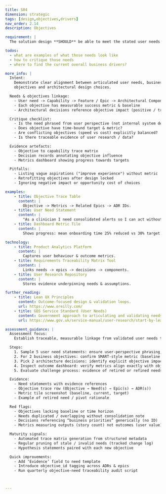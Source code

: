 ```yaml
---
title: S04
dimension: strategic
tags: [design,objectives,drivers]
nav_order: 2.14
description: Objectives

requirement: |
  The solution design **SHOULD** be able to meet the stated user needs and overall business objectives/drivers.

todos:
  - what are examples of what those needs look like
  - how to critique those needs
  - where to find the current overall business drivers?

more_info: |
  Intent:
    Demonstrate clear alignment between articulated user needs, business
    objectives and architectural design choices.

  Needs & objectives linkage:
    - User need -> Capability -> Feature / Epic -> Architectural Component
    - Each objective has measurable success metric & baseline
    - Architectural decisions reference objective impact (positive / trade-off)

  Critique checklist:
    - Is the need phrased from user perspective (not internal system desire)?
    - Does objective have time-bound target & metric?
    - Are conflicting objectives (speed vs cost) explicitly balanced?
    - Is there traceable evidence of user research / data?

  Evidence artefacts:
    - Objective to capability trace matrix
    - Decision records annotating objective influence
    - Metrics dashboard showing progress towards targets

  Pitfalls:
    - Listing vague aspirations ("improve experience") without metric
    - Retrofitting objectives after design locked
    - Ignoring negative impact or opportunity cost of choices

examples: 
    - title: Objective Trace Table
      content: |
        Objective -> Metrics -> Related Epics -> ADR IDs.
    - title: User Need Statement
      content: |
        "As a clinician I need consolidated alerts so I can act without switching systems."
    - title: Dashboard Metric Tile
      content: |
        Shows progress: mean onboarding time 25% reduced vs 30% target.

technology:
    - title: Product Analytics Platform
      content: |
        Captures user behaviour & outcome metrics.
    - title: Requirements Traceability Matrix Tool
      content: |
        Links needs -> epics -> decisions -> components.
    - title: User Research Repository
      content: |
        Stores evidence underpinning needs & assumptions.

further_reading:
    - title: Lean UX Principles
      content: Outcome-focused design & validation loops.
      url: https://www.oreilly.com/
    - title: GDS Service Standard (User Needs)
      content: Government approach to articulating and validating needs.
      url: https://www.gov.uk/service-manual/user-research/start-by-learning-user-needs

assessment_guidance: |
  Assessment focus:
    Establish traceable, measurable linkage from validated user needs to business objectives and architectural choices.

  Steps:
    1. Sample 5 user need statements: ensure user-perspective phrasing, evidence reference (research session / data) and no embedded solution.
    2. For 2 business objectives: confirm SMART-style metric (baseline + target + timeframe) and linkage to needs & epics.
    3. Pick 2 architecture decisions: identify explicit objective impact section (positive, trade-off) present.
    4. Inspect outcome dashboard: verify metrics align exactly with objective identifiers & show trend.
    5. Evaluate challenge process: evidence of retired or refined needs after validation cycles?

  Evidence:
    - Need statements with evidence references
    - Objective trace row (Objective → Need(s) → Epic(s) → ADR(s))
    - Metric tile screenshot (baseline, current, target)
    - Example of retired need / pivot rationale

  Red flags:
    - Objectives lacking baseline or time horizon
    - Needs duplicated / overlapping without consolidation note
    - Decisions referencing “business priorities” generically (no ID)
    - Metrics measuring outputs (story count) not outcomes (user value)

  Maturity signals:
    - Automated trace matrix generation from structured metadata
    - Regular pruning of stale / invalid needs (tracked change log)
    - Hypothesis statements paired with each new objective

  Quick improvements:
    - Add ‘Evidence’ field to need template
    - Introduce objective_id tagging across ADRs & epics
    - Run quarterly objective-need traceability audit script



---
```

